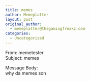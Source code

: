 ```yaml
---
title: memes
author: Memeplatter
layout: post
original_author:
  - memeplatter@thegamingfreakz.com
categories:
  - Uncategorized
---
```

From: memetester  
Subject: memes

Message Body:  
why da memes son